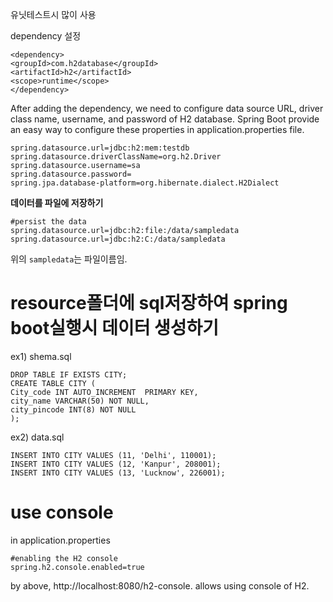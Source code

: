 유닛테스트시 많이 사용

dependency 설정
```
<dependency>  
<groupId>com.h2database</groupId>  
<artifactId>h2</artifactId>  
<scope>runtime</scope>  
</dependency>  
```

After adding the dependency, we need to configure data source URL, driver class name, username, and password of H2 database. Spring Boot provide an easy way to configure these properties in application.properties file.
```
spring.datasource.url=jdbc:h2:mem:testdb  
spring.datasource.driverClassName=org.h2.Driver  
spring.datasource.username=sa  
spring.datasource.password=  
spring.jpa.database-platform=org.hibernate.dialect.H2Dialect  
```

__데이터를 파일에 저장하기__
```
#persist the data  
spring.datasource.url=jdbc:h2:file:/data/sampledata  
spring.datasource.url=jdbc:h2:C:/data/sampledata  
```
위의 `sampledata`는 파일이름임.

# resource폴더에 sql저장하여 spring boot실행시 데이터 생성하기
ex1) shema.sql
```
DROP TABLE IF EXISTS CITY;  
CREATE TABLE CITY (  
City_code INT AUTO_INCREMENT  PRIMARY KEY,  
city_name VARCHAR(50) NOT NULL,  
city_pincode INT(8) NOT NULL  
);  
```
ex2) data.sql
```
INSERT INTO CITY VALUES (11, 'Delhi', 110001);    
INSERT INTO CITY VALUES (12, 'Kanpur', 208001);    
INSERT INTO CITY VALUES (13, 'Lucknow', 226001);
```

# use console
in application.properties
```
#enabling the H2 console  
spring.h2.console.enabled=true  
```
by above, http://localhost:8080/h2-console. allows using console of H2.
